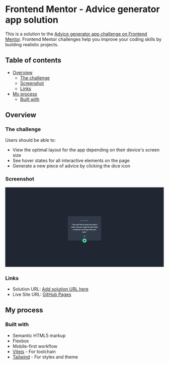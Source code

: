 # Frontend Mentor - Advice generator app solution

This is a solution to the [Advice generator app challenge on Frontend Mentor](https://www.frontendmentor.io/challenges/advice-generator-app-QdUG-13db). Frontend Mentor challenges help you improve your coding skills by building realistic projects.

## Table of contents

- [Overview](#overview)
  - [The challenge](#the-challenge)
  - [Screenshot](#screenshot)
  - [Links](#links)
- [My process](#my-process)
  - [Built with](#built-with)

## Overview

### The challenge

Users should be able to:

- View the optimal layout for the app depending on their device's screen size
- See hover states for all interactive elements on the page
- Generate a new piece of advice by clicking the dice icon

### Screenshot

![Project screenshot](./docs/advice-generator-app.png)

### Links

- Solution URL: [Add solution URL here](https://your-solution-url.com)
- Live Site URL: [GitHub Pages](https://john-mirage.github.io/advice-generator-app/)

## My process

### Built with

- Semantic HTML5 markup
- Flexbox
- Mobile-first workflow
- [Vitejs](https://vitejs.dev/) - For toolchain
- [Tailwind](https://tailwindcss.com/) - For styles and theme
